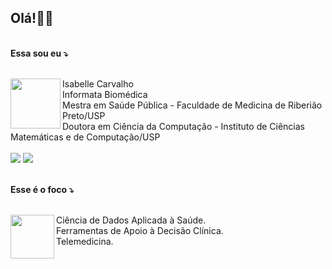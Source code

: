<h2>Olá!👋👋</h2><br>
<strong>Essa sou eu ⤵</strong><br><br>
<p> 
  <img src="https://user-images.githubusercontent.com/8505960/121901859-29805300-ccfd-11eb-800a-999ec65964dc.png" width="80px" height="80px" align='left' />
  Isabelle Carvalho<br>
  Informata Biomédica <br>
  Mestra em Saúde Pública - Faculdade de Medicina de Riberião Preto/USP<br>
  Doutora em Ciência da Computação - Instituto de Ciências Matemáticas e de Computação/USP<br><br> 
  <a href="https://www.linkedin.com/in/isabelle--carvalho" target="_blank" alt="Linkedin">
  <img src="https://img.shields.io/badge/-Linkedin-0e76a8?style=flat-square&logo=Linkedin&logoColor=white&link=LINK-DO-SEU-LINKEDIN" /></a>
  <a href="http://lattes.cnpq.br/1745858093283632" target="_blank" alt="Linkedin">
  <img src="http://img.shields.io/badge/-CVLattes-808080?style=flat-square&logo=scala&logoColor=white&link=LINK-DO-SEU-CV" /></a>
</p><br>
<strong>Esse é o foco ⤵</strong><br><br>
<p> 
  <img src="https://user-images.githubusercontent.com/8505960/121899938-3f8d1400-ccfb-11eb-9b41-d21453ce3235.png" width="70px" height="70px" align='left' />
  Ciência de Dados Aplicada à Saúde.<br>
  Ferramentas de Apoio à Decisão Clínica.<br>
  Telemedicina.<br>
</p>

